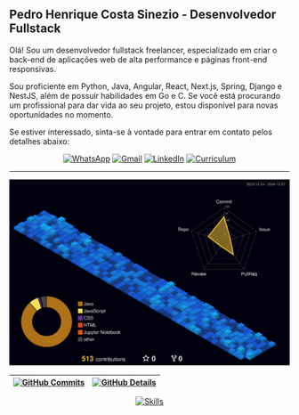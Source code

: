 ## Pedro Henrique Costa Sinezio - Desenvolvedor Fullstack

Olá! Sou um desenvolvedor fullstack freelancer, especializado em criar o back-end de aplicações web de alta performance e páginas front-end responsivas.

Sou proficiente em Python, Java, Angular, React, Next.js, Spring, Django e NestJS, além de possuir habilidades em Go e C. Se você está procurando um profissional para dar vida ao seu projeto, estou disponível para novas oportunidades no momento.

Se estiver interessado, sinta-se à vontade para entrar em contato pelos detalhes abaixo:

<div align="center">

[![WhatsApp](https://img.shields.io/badge/WhatsApp-25D366?style=for-the-badge&logo=whatsapp&logoColor=white)](https://api.whatsapp.com/send?phone=5511985164568)
[![Gmail](https://img.shields.io/badge/-Gmail-%23333?style=for-the-badge&logo=gmail&logoColor=white)](mailto:phturquidev@gmail.com)
[![LinkedIn](https://img.shields.io/badge/-LinkedIn-%230077B5?style=for-the-badge&logo=linkedin&logoColor=white)](https://www.linkedin.com/in/phcsdev/)
[![Curriculum](https://img.shields.io/badge/Curriculum-34A853?style=for-the-badge&logo=google-sheets&logoColor=white)](https://docs.google.com/document/d/1_T-bqhmGFuqlLymXtWKU0vEEHcVvog6z/edit?usp=sharing&ouid=115027580491758364493&rtpof=true&sd=true)

</div>

---

![Status](./profile-3d-contrib/profile-night-view.svg)

| [![GitHub Commits](http://github-profile-summary-cards.vercel.app/api/cards/productive-time?username=pedrohenrique57&theme=dracula&utcOffset=-3)](https://github.com/vn7n24fzkq/github-profile-summary-cards) | [![GitHub Details](http://github-profile-summary-cards.vercel.app/api/cards/profile-details?username=pedrohenrique57&theme=dracula)](https://github.com/vn7n24fzkq/github-profile-summary-cards) |
|-----------------------------------------------------------------------------------------------------------------------------------------------------------------------------------------------------|------------------------------------------------------------------------------------------------------------------------------------------------------------------------------------------------------|

<div align="center">

[![Skills](https://skillicons.dev/icons?i=git,vscode,github,postman,vercel,aws,docker,python,c,java,golang,javascript,typescript,html,css,sass,bootstrap,angular,react,next,materialui,nodejs,nest,electron,spring,mongodb,redis,rabbitmq,mysql,postgres)](https://skillicons.dev)

</div>

<!--
---

<div align="center">

![GitHub Trophy](https://github-profile-trophy.vercel.app/?username=pedrohenrique57&row=1&column=7&theme=dracula&margin-w=15&margin-h=15)

</div>
--!>
